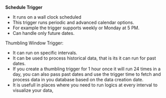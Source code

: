 
**Schedule Trigger**

- It runs on a wall clock scheduled
- This trigger runs periodic and advanced calendar options.
- For example the trigger supports weekly or Monday at 5 PM.
- Can handle only future dates.


Thumbling Window Trigger:

- It can run on specific intervals.
- It can be used to process historical data, that is its it can run for past dates.
- If you create a thumbling trigger for 1 hour once it will run 24 times in a day, you can also pass past dates and use the trigger time to fetch and process data in you database based on the data creation date.
- It is usefull in places where you need to run logics at every interval to visualize your data,
